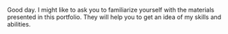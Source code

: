 Good day. I might like to ask you to familiarize yourself with the materials presented in this portfolio. They will help you to get an idea of my skills and abilities. 
